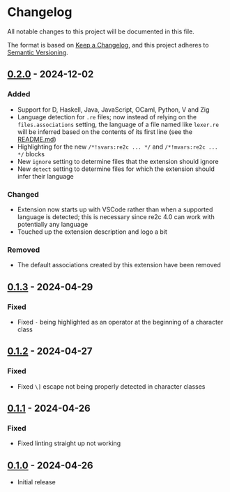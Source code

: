 # Changelog

All notable changes to this project will be documented in this file.

The format is based on [Keep a Changelog](https://keepachangelog.com/en/1.1.0/), and this project adheres to [Semantic Versioning](https://semver.org/spec/v2.0.0.html).

## [0.2.0](https://github.com/deimonn/code-re2c/compare/v0.1.3...v0.2.0) - 2024-12-02

### Added

- Support for D, Haskell, Java, JavaScript, OCaml, Python, V and Zig
- Language detection for `.re` files; now instead of relying on the `files.associations` setting, the language of a file named like `lexer.re` will be inferred based on the contents of its first line (see the [README.md](README.md))
- Highlighting for the new `/*!svars:re2c ... */` and `/*!mvars:re2c ... */` blocks
- New `ignore` setting to determine files that the extension should ignore
- New `detect` setting to determine files for which the extension should infer their language

### Changed

- Extension now starts up with VSCode rather than when a supported language is detected; this is necessary since re2c 4.0 can work with potentially any language
- Touched up the extension description and logo a bit

### Removed

- The default associations created by this extension have been removed

## [0.1.3](https://github.com/deimonn/code-re2c/compare/v0.1.2...v0.1.3) - 2024-04-29

### Fixed

- Fixed `-` being highlighted as an operator at the beginning of a character class

## [0.1.2](https://github.com/deimonn/code-re2c/compare/v0.1.1...v0.1.2) - 2024-04-27

### Fixed

- Fixed `\]` escape not being properly detected in character classes

## [0.1.1](https://github.com/deimonn/code-re2c/compare/v0.1.0...v0.1.1) - 2024-04-26

### Fixed

- Fixed linting straight up not working <!-- Just how do I miss these things? -->

## [0.1.0](https://github.com/deimonn/code-re2c/releases/tag/v0.1.0) - 2024-04-26

- Initial release
